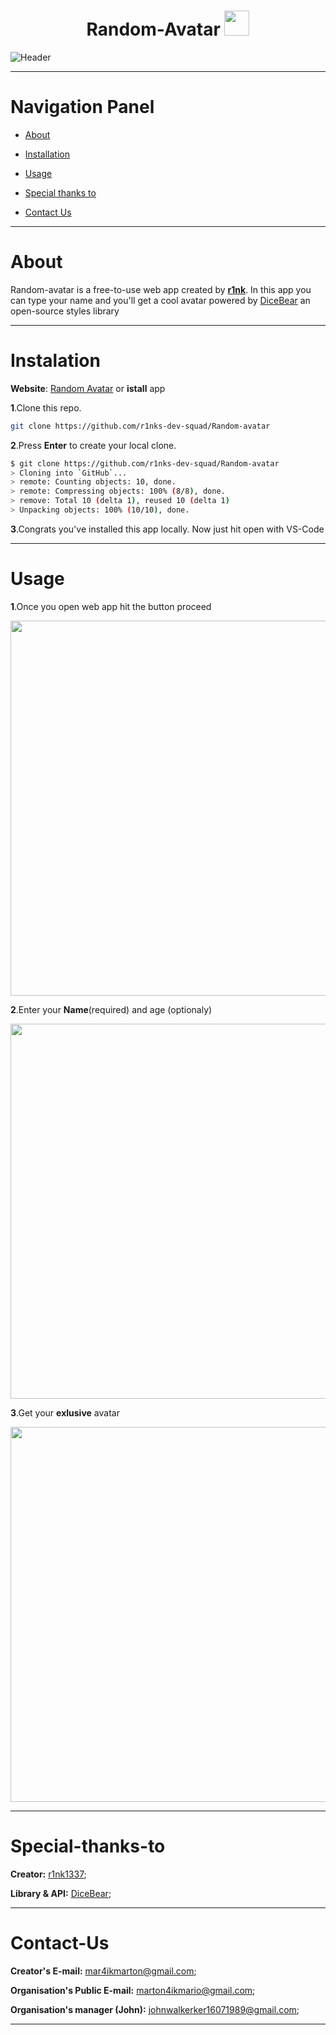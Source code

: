 <div align='center'>
  
# Random-Avatar <img src='https://avatars.githubusercontent.com/u/7983162?s=200&v=4' width=40>

</div>

![Header](https://github.com/user-attachments/assets/fc1f198f-eaaf-4f51-b652-4757c3636565)

---

# Navigation Panel

- [About](#about)

- [Installation](#instalation)

- [Usage](#usage)

- [Special thanks to](#special-thanks-to)

- [Contact Us](#contact-us)

---

# About
Random-avatar is a free-to-use web app created by **<span><a href="https://github.com/r1nk1337">r1nk</a></span>**. In this app you can type your name and you'll get a cool avatar powered by <a href="https://www.dicebear.com">DiceBear</a> an open-source styles library

---

# Instalation
**Website**: [Random Avatar](https://random-avatar-client.web.app) or **istall** app

**1**.Clone this repo.
```bash
git clone https://github.com/r1nks-dev-squad/Random-avatar
```
**2**.Press **Enter** to create your local clone.
```bash
$ git clone https://github.com/r1nks-dev-squad/Random-avatar
> Cloning into `GitHub`...
> remote: Counting objects: 10, done.
> remote: Compressing objects: 100% (8/8), done.
> remove: Total 10 (delta 1), reused 10 (delta 1)
> Unpacking objects: 100% (10/10), done.
```
**3**.Congrats you've installed this app locally. Now just hit open with VS-Code

---

# Usage
**1**.Once you open web app hit the button proceed

<img src="https://github.com/user-attachments/assets/344db5c5-77ff-48d3-b8d1-cd248795b8e9" width="600">

**2**.Enter your **Name**(required) and age (optionaly)

<img src="https://github.com/user-attachments/assets/93675eb2-486f-414e-8a90-7f798a74e377" width="600">

**3**.Get your **exlusive** avatar

<img src="https://github.com/user-attachments/assets/d5cec621-307c-4369-86dd-f1204ef575ff" width="600">

---

# Special-thanks-to

**Creator:** <a href="github.com/r1nk1337">r1nk1337</a>;

**Library & API:** <a href="https://www.dicebear.com">DiceBear</a>;

---

# Contact-Us

**Creator's E-mail:** mar4ikmarton@gmail.com;

**Organisation's Public E-mail:** marton4ikmario@gmail.com;

**Organisation's manager (John):** johnwalkerker16071989@gmail.com;

---







